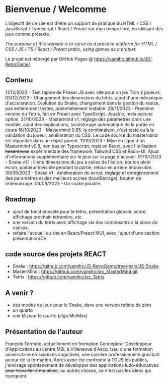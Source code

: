 # Bienvenue / Welcomme

L'objectif de ce site est d'être un support de pratique du HTML / CSS / JavaScript / Typescript / React / Preact sur mon temps libre, en utilisant des jeux comme prétexte.

*The purpose of this website is to serve as a practice platform for HTML / CSS / JS / TS / React / Preact pratic, using games as a pretext.*


Le projet est hébergé par GitHub Pages @ https://yamihc.github.io/JS-RetroGame/


## Contenu

11/12/2023 - Test rapide de Phaser JS avec vite pour un jeu Tron 2 joueurs.
03/12/2023 - Changement des dimensions du tetris, ajout d'une mécanique d'acceleration. Evolution du Snake, changement dans la gestion du resize, pas entièrement testée, potentiellement instable.
28/11/2023 - Première version du Tetris, fait en Preact avec TypeScript. Jouable, mais aucune option. 
31/10/2023 - Mastermind v1, réglage des paramètres dans une modale, ajout des explications, localstorage automatique de la partie en cours
16/10/2023 - Mastermind 0.85, la combinaison, n'est testé qu'à la validation du joueur, amélioration du CSS. Le code source du mastermind est diponible dans un dépot parent.
11/10/2023 - Mise en ligne d'un Mastermind v0.8, non pas en Typescript, mais en React, avec l'utilisation ~~hasardeuse~~ expérimentale des framework Tailwind CSS et Radix-UI. Ajout d'informations supplémentaire sur le jeux sur la page d'accueil.
01/10/2023 - Snake v1.1 : limite dimensions du jeu à celles de l'écran, bouton plein écran, pointeur invisible pendant la partie, retour en arrière impossible.
30/09/2023 - Snake v1 : Amélioration du script, réglage et enregistrement des paramètres et des meilleurs scores (localStorage), bouton de redémarrage.
06/09/2023 - Un snake jouable.


## Roadmap

- ajout de fonctionnalité pour le tetris, présentation globale, score, affichage prochain tetramino, etc.
- une version du tetris avec affichage via des composants à la place du canvas.
- refaire l'accueil du site en React/Preact MUI, avec l'ajout d'une section présentation/CV


## code source des projets REACT

- Snake : https://github.com/yamihc/JS-RetroGame/tree/main/JS-Snake
- MasterMind : https://github.com/yamihc/src_MasterMind.git
- Tetris : https://github.com/yamihc/src_Tetris


## A venir ?

- des modes de jeux pour le Snake, dans une version refaite de zéro
- un quarto
- une IA pour le quarto (algo MinMax)


## Présentation de l'auteur

François Termote, actuellement en formation Concepteur Développeur d'Applications au centre M2i, à Villeneuve d'Ascq. Issu d'une formation universitaire en sciences cognitives, une carrière professionnelle gravitant autour de la formation. Après avoir été confronté à TOUS les publics, j'envisage spontanement de développer des applications ludo-éducatives ~~pour travailler à ma place~~, ou autres choses, ce n'est pas les idées qui manquent.

